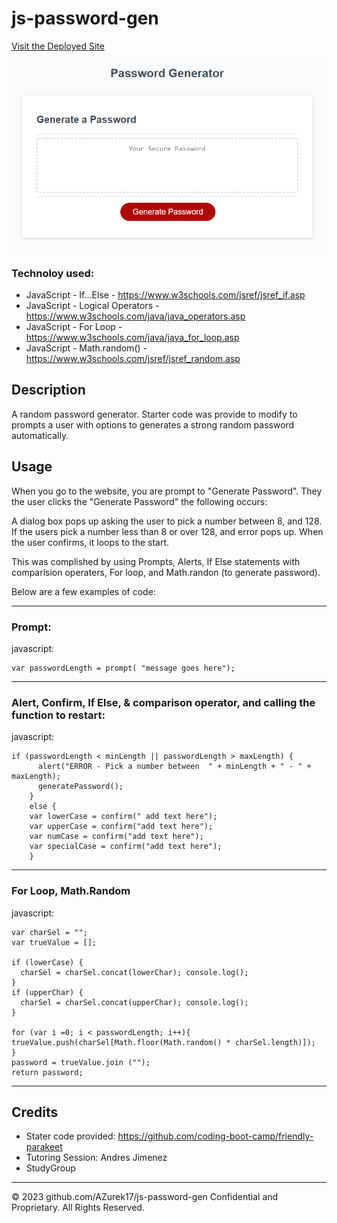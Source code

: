# js-password-gen

[Visit the Deployed Site](https://azurek17.github.io/js-password-gen/)

![js-password-gen](Screenshot.png)

### Technoloy used:
* JavaScript - If...Else - https://www.w3schools.com/jsref/jsref_if.asp
* JavaScript - Logical Operators - https://www.w3schools.com/java/java_operators.asp
* JavaScript - For Loop - https://www.w3schools.com/java/java_for_loop.asp
* JavaScript - Math.random() - https://www.w3schools.com/jsref/jsref_random.asp

## Description

A random password generator. Starter code was provide to modify to prompts a user with options to generates a strong random password automatically.

## Usage

When you go to the website, you are prompt to "Generate Password".  They the user clicks the "Generate Password" the following occurs:

A dialog box pops up asking the user to pick a number between 8, and 128.  If the users pick a number less than 8 or over 128, and error pops up. When the user confirms, it loops to the start.  

This was complished by using Prompts, Alerts, If Else statements with comparision operaters, For loop, and Math.randon (to generate password).  

Below are a few examples of code:

-------------------------------------------------

### Prompt:

 javascript:

    var passwordLength = prompt( "message goes here");


--------------------------------------------------

### Alert, Confirm, If Else, & comparison operator, and calling the function to restart:

javascript:

    if (passwordLength < minLength || passwordLength > maxLength) { 
          alert("ERROR - Pick a number between  " + minLength + " - " + maxLength);
          generatePassword();
        }
        else {
        var lowerCase = confirm(" add text here");
        var upperCase = confirm("add text here");
        var numCase = confirm("add text here");
        var specialCase = confirm("add text here");
        }

---------------------------------------------------

### For Loop, Math.Random 

 javascript: 

    var charSel = ""; 
    var trueValue = [];

    if (lowerCase) {
      charSel = charSel.concat(lowerChar); console.log();
    }
    if (upperChar) {
      charSel = charSel.concat(upperChar); console.log();
    }
    
    for (var i =0; i < passwordLength; i++){
    trueValue.push(charSel[Math.floor(Math.random() * charSel.length)]);
    }
    password = trueValue.join ("");
    return password;

------------------------------------------------------

## Credits
* Stater code provided: https://github.com/coding-boot-camp/friendly-parakeet
* Tutoring Session: Andres Jimenez
* StudyGroup


----------------------------------------------------------------------------------
© 2023 github.com/AZurek17/js-password-gen Confidential and Proprietary. All Rights Reserved.
